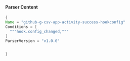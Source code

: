 #### Parser Content
```Java
{
Name = "github-g-csv-app-activity-success-hookconfig"
Conditions = [
  """hook.config_changed,"""
]
ParserVersion = "v1.0.0"


}
```